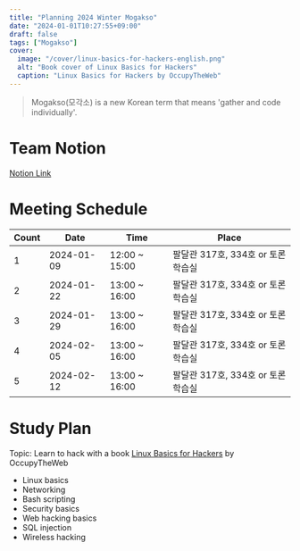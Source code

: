 ```yaml
---
title: "Planning 2024 Winter Mogakso"
date: "2024-01-01T10:27:55+09:00"
draft: false
tags: ["Mogakso"]
cover:
  image: "/cover/linux-basics-for-hackers-english.png"
  alt: "Book cover of Linux Basics for Hackers"
  caption: "Linux Basics for Hackers by OccupyTheWeb"
---
```


> Mogakso(모각소) is a new Korean term that means 'gather and code individually'.

# Team Notion

[Notion Link](https://wise-breath-fea.notion.site/48bf23516d28471f93cf02fba7256d34?v=0c5f6249d37e418699da26dc3b143396)

# Meeting Schedule

| Count | Date       | Time          | Place                             |
| ----- | ---------- | ------------- | --------------------------------- |
| 1     | 2024-01-09 | 12:00 ~ 15:00 | 팔달관 317호, 334호 or 토론학습실 |
| 2     | 2024-01-22 | 13:00 ~ 16:00 | 팔달관 317호, 334호 or 토론학습실 |
| 3     | 2024-01-29 | 13:00 ~ 16:00 | 팔달관 317호, 334호 or 토론학습실 |
| 4     | 2024-02-05 | 13:00 ~ 16:00 | 팔달관 317호, 334호 or 토론학습실 |
| 5     | 2024-02-12 | 13:00 ~ 16:00 | 팔달관 317호, 334호 or 토론학습실 |

# Study Plan

Topic: Learn to hack with a book [Linux Basics for Hackers](https://nostarch.com/linuxbasicsforhackers) by OccupyTheWeb

- Linux basics
- Networking
- Bash scripting
- Security basics
- Web hacking basics
- SQL injection
- Wireless hacking
